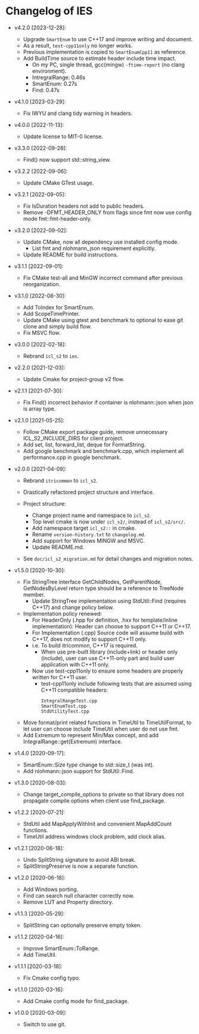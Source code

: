 # Changelog of IES

- v4.2.0 [2023-12-28]:
    - Upgrade `SmartEnum` to use C++17 and improve writing and document.
    - As a result, `test-cpp11only` no longer works.
    - Previous implementation is copied to `SmartEnumCpp11` as reference.
    - Add BuildTime source to estimate header include time impact.
        - On my PC, single thread, gcc(mingw) `-ftime-report` (no clang environment).
        - IntregralRange: 0.46s
        - SmartEnum: 0.27s
        - Find: 0.47s

- v4.1.0 [2023-03-29]:
    - Fix IWYU and clang tidy warning in headers.
    
- v4.0.0 [2022-11-13]:
    - Update license to MIT-0 license.

- v3.3.0 [2022-09-28]:
    - Find() now support std::string_view.

- v3.2.2 [2022-09-06]:
    - Update CMake GTest usage.

- v3.2.1 [2022-09-05]:
    - Fix IsDuration headers not add to public headers.
    - Remove -DFMT_HEADER_ONLY from flags since fmt now use config mode fmt::fmt-header-only.

- v3.2.0 [2022-09-02]:
    - Update CMake, now all dependency use installed config mode.
        - List fmt and nlohmann_json requirement explicitly.
    - Update README for build instructions.
    
- v3.1.1 [2022-09-01]:
    - Fix CMake test-all and MinGW incorrect command after previous reorganization.

- v3.1.0 [2022-08-30]:
    - Add ToIndex for SmartEnum.
    - Add ScopeTimePrinter.
    - Update CMake using gtest and benchmark to optional to ease git clone and simply build flow.
    - Fix MSVC flow.

- v3.0.0 [2022-02-18]:
    - Rebrand `icl_s2` to `ies`.

- v2.2.0 [2021-12-03]:
    - Update Cmake for project-group v2 flow.

- v2.1.1 [2021-07-30]:
    - Fix Find() incorrect behavior if container is nlohmann::json when json is array type.

- v2.1.0 [2021-05-25]:
    - Follow CMake export package guide, remove unnecessary ICL_S2_INCLUDE_DIRS for client project.
    - Add set, list, forward_list, deque for FormatString.
    - Add google benchmark and benchmark.cpp, which implement all performance.cpp in google benchmark.

- v2.0.0 [2021-04-09]:
    - Rebrand `itricommon` to `icl_s2`.
    - Drastically refactored project structure and interface.
    - Project structure:
        - Change project name and namespace to `icl_s2`.
        - Top level cmake is now under `icl_s2/`, instead of `icl_s2/src/`.
        - Add namespace target `icl_s2::` in cmake.
        - Rename `version-history.txt` to `changelog.md`.
        - Add support for Windows MINGW and MSVC.
        - Update README.md.

    - See `doc/icl_s2_migration.md` for detail changes and migration notes.

- v1.5.0 [2020-10-30]:
    - Fix StringTree interface GetChildNodes, GetParentNode, GetNodesByLevel return type should be a reference to TreeNode member.
        - Update StringTree implementation using StdUtil::Find (requires C++17) and change policy below.
    - Implementation policy renewed:
        - For HeaderOnly (.hpp for definition, .hxx for template/inline implementation):
            Header can choose to support C++11 or C++17.
        - For Implementation (.cpp)
            Source code will assume build with C++17, does not modify to support C++11 only.
        - i.e. To build itricommon, C++17 is required.
            - When use pre-built library (include+link) or header only (include), user can use C++11-only part and build user application with C++11 only.
        - Now use test-cpp11only to ensure some headers are properly written for C++11 user.
            - test-cpp11only include following tests that are assumed using C++11 compatible headers:
                ```
                IntegralRangeTest.cpp
                SmartEnumTest.cpp
                StdUtilityTest.cpp
                ```
    - Move format/print related functions in TimeUtil to TimeUtilFormat, to let user can choose include TimeUtil when user do not use fmt.
    - Add Extremum to represent Min/Max concept, and add IntegralRange::get(Extremum) interface.

- v1.4.0 [2020-09-17]:
    - SmartEnum::Size type change to std::size_t (was int).
    - Add nlohmann::json support for StdUtil::Find.

- v1.3.0 [2020-08-03]:
    - Change target_compile_options to private so that library does not propagate
      compile options when client use find_package.

- v1.2.2 [2020-07-21]:
    - StdUtil add MapApplyWithInit and convenient MapAddCount functions.
    - TimeUtil address windows clock problem, add clock alias.

- v1.2.1 [2020-06-18]:
    - Undo SplitString signature to avoid ABI break.
    - SplitStringPreserve is now a separate function.

- v1.2.0 [2020-06-18]:
    - Add Windows porting.
    - Find can search null character correctly now.
    - Remove LUT and Property directory.

- v1.1.3 [2020-05-29]:
    - SplitString can optionally preserve empty token.

- v1.1.2 [2020-04-16]:
    - Improve SmartEnum::ToRange.
    - Add TimeUtil.

- v1.1.1 [2020-03-18]:
    - Fix Cmake config typo.

- v1.1.0 [2020-03-16]:
    - Add Cmake config mode for find_package.

- v1.0.0 [2020-03-09]:
    - Switch to use git.
